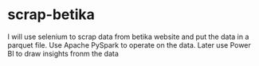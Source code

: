 # scrap-betika

I will use selenium to scrap data from betika website and put the data in a parquet file.
Use Apache PySpark to operate on the data.
Later use Power BI to draw insights fronm the data
